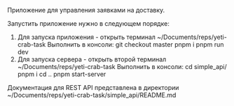 Приложение для управления заявками на доставку.

Запустить приложение нужно в следующем порядке:

1. Для запуска приложения - открыть терминал ~/Documents/reps/yeti-crab-task
   Выполнить в консоли:
   git checkout master
   pnpm i
   pnpm run dev
2. Для запуска сервера - открыть второй терминал ~/Documents/reps/yeti-crab-task
   Выполнить в консоли:
   cd simple_api/
   pnpm i
   cd ..
   pnpm start-server

Документация для REST API представлена в директории ~/Documents/reps/yeti-crab-task/simple_api/README.md
